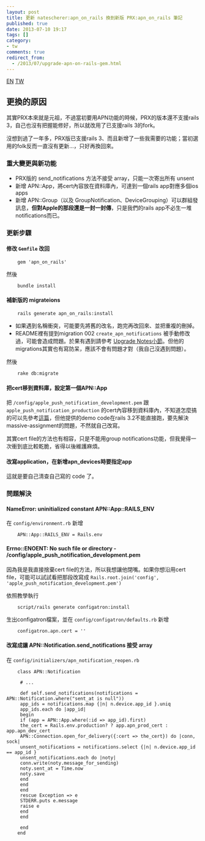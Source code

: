 ```yaml
---
layout: post
title: 更新 natescherer:apn_on_rails 換到新版 PRX:apn_on_rails 筆記
published: true
date: 2013-07-10 19:17
tags: []
category:
- tw
comments: true
redirect_from:
  - /2013/07/upgrade-apn-on-rails-gem.html
---
```



<a href="{% link _posts/2013-07-11-upgrade-apn-on-rails-gem.md %}" class="lang-btn">EN</a>
<a href="{% link _posts/2013-07-10-upgrade-apn-on-rails-gem.md %}" class="lang-btn lang-current">TW</a>


## 更換的原因


其實PRX本來就是元祖，不過當初要用APN功能的時候，PRX的版本還不支援rails 3，自己也沒有把握能修好，所以就改用了已支援rails 3的fork。

沒想到過了一年多，PRX版已支援rails 3、而且新增了一些我需要的功能；當初選用的folk反而一直沒有更新…，只好再換回來。


### 重大變更與新功能



* PRX版的 send_notifications 方法不接受 array，只能一次寄出所有 unsent
* 新增 APN::App，將cert內容放在資料庫內，可達到一個rails app對應多個ios apps
* 新增 APN::Group（以及 GroupNotification、DeviceGrouping）可以群組發訊息，**但對Apple的那段還是一封一封傳**，只是我們的rails app不必生一堆notifications而已。




### 更新步驟



#### 修改 `Gemfile` 改回


		gem 'apn_on_rails'

然後

		bundle install


#### 補新版的 migrateions


		rails generate apn_on_rails:install


* 如果遇到名稱衝突，可能要先將舊的改名，跑完再改回來、並把重複的刪掉。
* README裡有提到migration 002 `create_apn_notifications` 被手動修改過，可能會造成問題。於果有遇到請參考 [Upgrade Notes小節][2]。但他的migrations其實也有寫防呆，應該不會有問題才對（我自己沒遇到問題）。



然後

		rake db:migrate


#### 把cert移到資料庫，設定第一個APN::App


把 `/config/apple_push_notification_development.pem` 跟 `apple_push_notification_production` 的cert內容移到資料庫內，不知道怎麼搞的可以先參考[這篇][3]，但他提供的demo code在rails 3.2不能直接跑，要先解決massive-assignment的問題，不然就自己改寫。

其實cert file的方法也有相容，只是不能用group notifications功能，但我覺得一次衝到底比較乾脆，省得以後維護麻煩。


#### 改寫application，在新增apn_devices時要指定app


這就是要自己清查自己寫的 code 了。


### 問題解決



#### NameError: uninitialized constant APN::App::RAILS_ENV


在 `config/environment.rb` 新增

		APN::App::RAILS_ENV = Rails.env


#### Errno::ENOENT: No such file or directory - /config/apple_push_notification_development.pem


因為我是我直接捨棄cert file的方法，所以我想讓他閉嘴。如果你想沿用cert file，可能可以試試看把那段改寫成 `Rails.root.join('config', 'apple_push_notification_development.pem')`

依照教學執行

		script/rails generate configatron:install

生出configatron檔案，並在 `config/configatron/defaults.rb` 新增

		configatron.apn.cert = ''


#### 改寫成讓 APN::Notification.send_notifications 接受 array


在 `config/initializers/apn_notification_reopen.rb`

		class APN::Notification

		 # ...

		 def self.send_notifications(notifications = APN::Notification.where("sent_at is null"))
		 app_ids = notifications.map {|n| n.device.app_id }.uniq
		 app_ids.each do |app_id|
		 begin
		 if (app = APN::App.where(:id => app_id).first)
		 the_cert = Rails.env.production? ? app.apn_prod_cert : app.apn_dev_cert
		 APN::Connection.open_for_delivery({:cert => the_cert}) do |conn, sock|
		 unsent_notifications = notifications.select {|n| n.device.app_id == app_id }
		 unsent_notifications.each do |noty|
		 conn.write(noty.message_for_sending)
		 noty.sent_at = Time.now
		 noty.save
		 end
		 end
		 end
		 rescue Exception => e
		 STDERR.puts e.message
		 raise e
		 end
		 end

		 end
		end


[2]: https://github.com/PRX/apn_on_rails/blob/master/README.textile#upgrade-notes
[3]: http://stackoverflow.com/questions/11533529/uninitialized-constant-apnapprails-env
